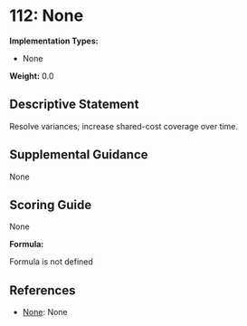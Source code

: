 # 112: None

**Implementation Types:**

- None

**Weight:** 0.0

## Descriptive Statement

Resolve variances; increase shared-cost coverage over time.

## Supplemental Guidance

None

## Scoring Guide

None

**Formula:**

Formula is not defined

## References

- [None](None): None

